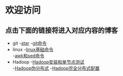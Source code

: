 ﻿# 欢迎访问
## 点击下面的链接将进入对应内容的博客
- git
 	-[star](https://github.com/guxin0729/guxin0729.github.io/blob/master/He.md)
	-[git命令](https://github.com/guxin0729/guxin0729.github.io/blob/master/1017.md)	
- linux	
        -[linux基础命令](https://github.com/guxin0729/guxin0729.github.io/blob/master/Liunx.md)  	
        -[awk和sed命令](guxin0729.github.io/awk和sed命令.md) 	
- Hadoop
        -[Hadoop安装和单节点测试](guxin0729.github.io/Hadoop安装和单节点测试.md) 	  
        -[Hadoop伪分布式](guxin0729.github.io/Hadoop伪分布式.md)
        -[Hadoop完全分布式配置](guxin0729.github.io/hadoop完全分布式配置.md)

